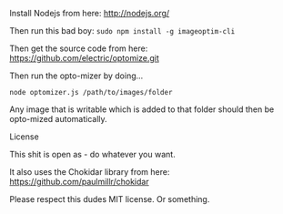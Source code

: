 Install Nodejs from here: http://nodejs.org/

Then run this bad boy:
`sudo npm install -g imageoptim-cli`

Then get the source code from here: https://github.com/electric/optomize.git

Then run the opto-mizer by doing...

`node optomizer.js /path/to/images/folder`

Any image that is writable which is added to that folder should then be opto-mized automatically.

License

This shit is open as - do whatever you want.

It also uses the Chokidar library from here: https://github.com/paulmillr/chokidar

Please respect this dudes MIT license. Or something.
